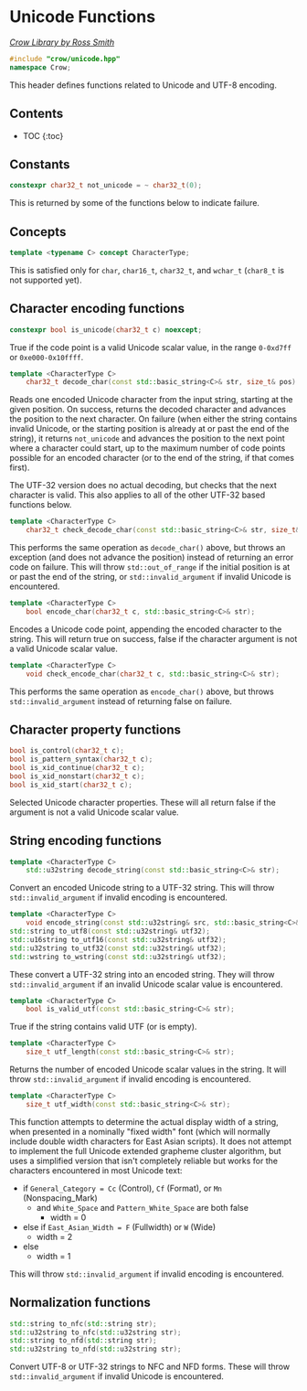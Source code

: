 # Unicode Functions

_[Crow Library by Ross Smith](index.html)_

```c++
#include "crow/unicode.hpp"
namespace Crow;
```

This header defines functions related to Unicode and UTF-8 encoding.

## Contents

* TOC
{:toc}

## Constants

```c++
constexpr char32_t not_unicode = ~ char32_t(0);
```

This is returned by some of the functions below to indicate failure.

## Concepts

```c++
template <typename C> concept CharacterType;
```

This is satisfied only for `char`, `char16_t`, `char32_t`, and `wchar_t`
(`char8_t` is not supported yet).

## Character encoding functions

```c++
constexpr bool is_unicode(char32_t c) noexcept;
```

True if the code point is a valid Unicode scalar value, in the range
`0-0xd7ff` or `0xe000-0x10ffff`.

```c++
template <CharacterType C>
    char32_t decode_char(const std::basic_string<C>& str, size_t& pos) noexcept;
```

Reads one encoded Unicode character from the input string, starting at the
given position. On success, returns the decoded character and advances the
position to the next character. On failure (when either the string contains
invalid Unicode, or the starting position is already at or past the end of the
string), it returns `not_unicode` and advances the position to the next point
where a character could start, up to the maximum number of code points
possible for an encoded character (or to the end of the string, if that comes
first).

The UTF-32 version does no actual decoding, but checks that the next character
is valid. This also applies to all of the other UTF-32 based functions below.

```c++
template <CharacterType C>
    char32_t check_decode_char(const std::basic_string<C>& str, size_t& pos);
```

This performs the same operation as `decode_char()` above, but throws an
exception (and does not advance the position) instead of returning an error
code on failure. This will throw `std::out_of_range` if the initial position
is at or past the end of the string, or `std::invalid_argument` if invalid
Unicode is encountered.

```c++
template <CharacterType C>
    bool encode_char(char32_t c, std::basic_string<C>& str);
```

Encodes a Unicode code point, appending the encoded character to the string.
This will return true on success, false if the character argument is not a
valid Unicode scalar value.

```c++
template <CharacterType C>
    void check_encode_char(char32_t c, std::basic_string<C>& str);
```

This performs the same operation as `encode_char()` above, but throws
`std::invalid_argument` instead of returning false on failure.

## Character property functions

```c++
bool is_control(char32_t c);
bool is_pattern_syntax(char32_t c);
bool is_xid_continue(char32_t c);
bool is_xid_nonstart(char32_t c);
bool is_xid_start(char32_t c);
```

Selected Unicode character properties. These will all return false if the
argument is not a valid Unicode scalar value.

## String encoding functions

```c++
template <CharacterType C>
    std::u32string decode_string(const std::basic_string<C>& str);
```

Convert an encoded Unicode string to a UTF-32 string. This will throw
`std::invalid_argument` if invalid encoding is encountered.

```c++
template <CharacterType C>
    void encode_string(const std::u32string& src, std::basic_string<C>& dst);
std::string to_utf8(const std::u32string& utf32);
std::u16string to_utf16(const std::u32string& utf32);
std::u32string to_utf32(const std::u32string& utf32);
std::wstring to_wstring(const std::u32string& utf32);
```

These convert a UTF-32 string into an encoded string. They will throw
`std::invalid_argument` if an invalid Unicode scalar value is encountered.

```c++
template <CharacterType C>
    bool is_valid_utf(const std::basic_string<C>& str);
```

True if the string contains valid UTF (or is empty).

```c++
template <CharacterType C>
    size_t utf_length(const std::basic_string<C>& str);
```

Returns the number of encoded Unicode scalar values in the string. It will
throw `std::invalid_argument` if invalid encoding is encountered.

```c++
template <CharacterType C>
    size_t utf_width(const std::basic_string<C>& str);
```

This function attempts to determine the actual display width of a string, when
presented in a nominally "fixed width" font (which will normally include
double width characters for East Asian scripts). It does not attempt to
implement the full Unicode extended grapheme cluster algorithm, but uses a
simplified version that isn't completely reliable but works for the
characters encountered in most Unicode text:

* if `General_Category = Cc` (Control), `Cf` (Format), or `Mn` (Nonspacing_Mark)
    * and `White_Space` and `Pattern_White_Space` are both false
        * width = 0
* else if `East_Asian_Width = F` (Fullwidth) or `W` (Wide)
    * width = 2
* else
    * width = 1

This will throw `std::invalid_argument` if invalid encoding is encountered.

## Normalization functions

```c++
std::string to_nfc(std::string str);
std::u32string to_nfc(std::u32string str);
std::string to_nfd(std::string str);
std::u32string to_nfd(std::u32string str);
```

Convert UTF-8 or UTF-32 strings to NFC and NFD forms. These will throw
`std::invalid_argument` if invalid Unicode is encountered.
